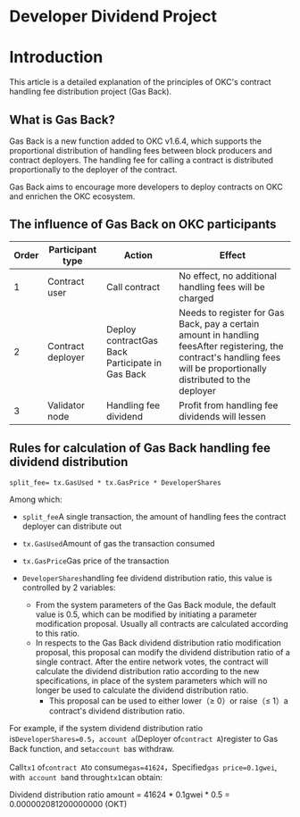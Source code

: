 # Developer Dividend Project 

# Introduction

This article is a detailed explanation of the principles of OKC's contract handling fee distribution project (Gas Back).

## What is Gas Back?

Gas Back is a new function added to OKC v1.6.4, which supports the proportional distribution of handling fees between block producers and contract deployers. The handling fee for calling a contract is distributed proportionally to the deployer of the contract.

Gas Back aims to encourage more developers to deploy contracts on OKC and enrichen the OKC ecosystem.

## The influence of Gas Back on OKC participants

| Order | Participant type  | Action                                          | Effect                                                       |
| ----- | ----------------- | ----------------------------------------------- | ------------------------------------------------------------ |
| 1     | Contract user     | Call contract                                   | No effect, no additional handling fees will be charged       |
| 2     | Contract deployer | Deploy contractGas Back Participate in Gas Back | Needs to register for Gas Back, pay a certain amount in handling feesAfter registering, the contract's handling fees will be proportionally distributed to the deployer |
| 3     | Validator node    | Handling fee dividend                           | Profit from handling fee dividends will lessen               |

## Rules for calculation of Gas Back handling fee dividend distribution 

```
split_fee= tx.GasUsed * tx.GasPrice * DeveloperShares
```

Among which:

- `split_fee`A single transaction, the amount of handling fees the contract deployer can distribute out

- `tx.GasUsed`Amount of gas the transaction consumed

- `tx.GasPrice`Gas price of the transaction

- `DeveloperShares`handling fee dividend distribution ratio, this value is controlled by 2 variables:
  - From the system parameters of the Gas Back module, the default value is 0.5, which can be modified by initiating a parameter modification proposal. Usually all contracts are calculated according to this ratio.
  - In respects to the Gas Back dividend distribution ratio modification proposal, this proposal can modify the dividend distribution ratio of a single contract. After the entire network votes, the contract will calculate the dividend distribution ratio according to the new specifications, in place of the system parameters which will no longer be used to calculate the dividend distribution ratio.
    -   This proposal can be used to either lower（≥ 0）or raise（≤ 1）a contract's dividend distribution ratio.

For example, if the system dividend distribution ratio is`DeveloperShares=0.5`，`account a`(Deployer of`contract A`)register to Gas Back function, and set`account b`as withdraw.

Call`tx1` of`contract A`to consume`gas=41624`，Specified`gas price=0.1gwei`, with` account b`and through`tx1`can obtain:

Dividend distribution ratio amount = 41624 * 0.1gwei * 0.5 = 0.000002081200000000 (OKT)